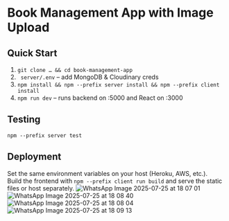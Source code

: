 # Book Management App with Image Upload

## Quick Start
1. `git clone … && cd book-management-app`
2. ` server/.env` – add MongoDB & Cloudinary creds  
3. `npm install && npm --prefix server install && npm --prefix client install`
4. `npm run dev` – runs backend on :5000 and React on :3000

## Testing
`npm --prefix server test`

## Deployment
Set the same environment variables on your host (Heroku, AWS, etc.).  
Build the frontend with `npm --prefix client run build` and serve the static files or host separately.
![WhatsApp Image 2025-07-25 at 18 07 01](https://github.com/user-attachments/assets/d54fa348-72a7-4305-8db3-7c360fa66a4c)
![WhatsApp Image 2025-07-25 at 18 08 40](https://github.com/user-attachments/assets/342261e9-5492-400b-8428-95e55c50da4f)
![WhatsApp Image 2025-07-25 at 18 08 04](https://github.com/user-attachments/assets/b9db92d4-caff-457f-84df-e5177aece656)
![WhatsApp Image 2025-07-25 at 18 09 13](https://github.com/user-attachments/assets/43f328b8-bb3b-480c-ad9e-06b2715a1269)
